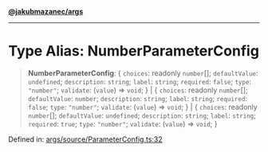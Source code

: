[**@jakubmazanec/args**](../README.md)

---

# Type Alias: NumberParameterConfig

> **NumberParameterConfig**: \{ `choices`: readonly `number`[]; `defaultValue`: `undefined`;
> `description`: `string`; `label`: `string`; `required`: `false`; `type`: `"number"`; `validate`:
> (`value`) => `void`; \} \| \{ `choices`: readonly `number`[]; `defaultValue`: `number`;
> `description`: `string`; `label`: `string`; `required`: `false`; `type`: `"number"`; `validate`:
> (`value`) => `void`; \} \| \{ `choices`: readonly `number`[]; `defaultValue`: `undefined`;
> `description`: `string`; `label`: `string`; `required`: `true`; `type`: `"number"`; `validate`:
> (`value`) => `void`; \}

Defined in:
[args/source/ParameterConfig.ts:32](https://github.com/jakubmazanec/tools/blob/797379ce98752dc838b82c8398e04d90c58ce9e7/packages/args/source/ParameterConfig.ts#L32)
